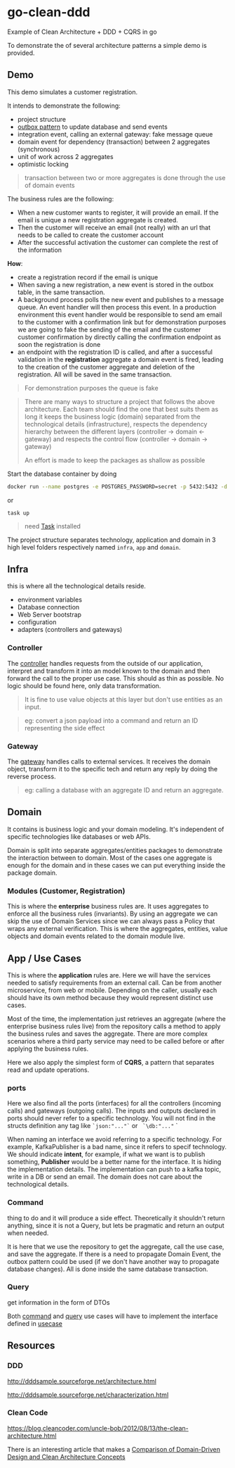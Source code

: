 # go-clean-ddd 
Example of Clean Architecture + DDD + CQRS in go

To demonstrate the of several architecture patterns a simple demo is provided.

## Demo
This demo simulates a customer registration.

It intends to demonstrate the following:
- project structure 
- [outbox pattern](https://microservices.io/patterns/data/transactional-outbox.html) to update database and send events
- integration event, calling an external gateway: fake message queue
- domain event for dependency (transaction) between 2 aggregates (synchronous)
- unit of work across 2 aggregates
- optimistic locking

> transaction between two or more aggregates is done through the use of domain events

The business rules  are the following:
- When a new customer wants to register, it will provide an email. If the email is unique a new registration aggregate is created.
- Then the customer will receive an email (not really) with an url that needs to be called to create the customer account
- After the successful activation the customer can complete the rest of the information

__How__:
- create a registration record if the email is unique
- When saving a new registration, a new event is stored in the outbox table, in the same transaction.
- A background process polls the new event and publishes to a message queue.
An event handler will then process this event.
In a production environment this event handler would be responsible to send am email to the customer with a confirmation link but for demonstration purposes we are going to fake the sending of the email and the customer customer confirmation by directly calling the confirmation endpoint as soon the registration is done
- an endpoint with the registration ID is called, and after a successful validation in the __registration__ aggregate a domain event is fired, leading to the creation of the customer aggregate and deletion of the registration.
All will be saved in the same transaction.

> For demonstration purposes the queue is fake

> There are many ways to structure a project that follows the above architecture. Each team should find the one that best suits them as long 
> it keeps the business logic (domain) separated from the technological details (infrastructure), respects the dependency hierarchy between the different layers (controller -> domain <- gateway) and respects the control flow (controller -> domain -> gateway)
>
> An effort is made to keep the packages as shallow as possible

Start the database container by doing

```sh
docker run --name postgres -e POSTGRES_PASSWORD=secret -p 5432:5432 -d postgres:9.6.8
```

or

```
task up
```

> need [Task](https://taskfile.dev/installation/) installed


The project structure separates technology, application and domain in 3 high level folders respectively named `infra`, `app` and `domain`.

## Infra
this is where all the technological details reside.

- environment variables
- Database connection
- Web Server bootstrap
- configuration
- adapters (controllers and gateways)

### Controller
The [controller](./internal/infra/controller/) handles requests from the outside of our application, interpret and transform it into an model known to the domain and then forward the call to the proper use case.
This should as thin as possible.
No logic should be found here, only data transformation.

> It is fine to use value objects at this layer but don't use entities as an input.

> eg: convert a json payload into a command and return an ID representing the side effect

### Gateway
The [gateway](./internal/infra/gateway/) handles calls to external services. It receives the domain object, transform it to the specific tech and return any reply by doing the reverse process.

> eg: calling a database with an aggregate ID and return an aggregate.

## Domain
It contains is business logic and your domain modeling.
It's independent of specific technologies like databases or web APIs.

Domain is split into separate aggregates/entities packages to demonstrate the interaction between to domain.
Most of the cases one aggregate is enough for the domain and in these cases we can put everything  inside the package domain.

### Modules (Customer, Registration)
This is where the **enterprise** business rules are. It uses aggregates to enforce all the business rules (invariants).
By using an aggregate we can skip the use of Domain Services since we can always pass a Policy that wraps any external verification.
This is where the aggregates, entities, value objects and domain events related to the domain module live.

## App / Use Cases
This is where the **application** rules are. Here we will have the services needed to satisfy requirements from an external call. Can be from another microservice, from web or mobile.
Depending on the caller, usually each should have its own method because they would represent distinct use cases.

Most of the time, the implementation just retrieves an aggregate (where the enterprise business rules live) from the repository calls a method to apply the business rules and saves the aggregate.
There are more complex scenarios where a third party service may need to be called before or after applying the business rules.

Here we also apply the simplest form of **CQRS**, a pattern that separates read and update operations.

### ports
Here we also find all the ports (interfaces) for all the controllers (incoming calls) and gateways (outgoing calls).
The inputs and outputs declared in ports should never refer to a specific technology. You will not find in the structs definition any tag like ``` `json:"..."` ``` or ``` `\db:"..."``` `

When naming an interface we avoid referring to a specific technology. For example, KafkaPublisher is a bad name, since it refers to specif technology. We should indicate __intent__, for example, if what we want is to publish something, __Publisher__ would be a better name for the interface. It is hiding the implementation details. The implementation can push to a kafka topic, write in a DB or send an email. The domain does not care about the technological details.


### Command
thing to do and it will produce a side effect. Theoretically it shouldn't return anything, since it is not a Query, but lets be pragmatic and return an output when needed.

It is here that we use the repository to get the aggregate, call the use case, and save the aggregate. If there is a need to propagate Domain Event, the outbox pattern could be used (if we don't have another way to propagate database changes). All is done inside the same database transaction. 

### Query
get information in the form of DTOs

Both [command](./internal/domain/usecase/command/) and [query](./internal/domain/usecase/query/) use cases will have to implement the interface defined in [usecase](./internal/domain/usecase/)



## Resources

### DDD

http://dddsample.sourceforge.net/architecture.html

http://dddsample.sourceforge.net/characterization.html

### Clean Code
https://blog.cleancoder.com/uncle-bob/2012/08/13/the-clean-architecture.html

There is an interesting article that makes a [Comparison of Domain-Driven Design and Clean Architecture Concepts](https://khalilstemmler.com/articles/software-design-architecture/domain-driven-design-vs-clean-architecture/)
